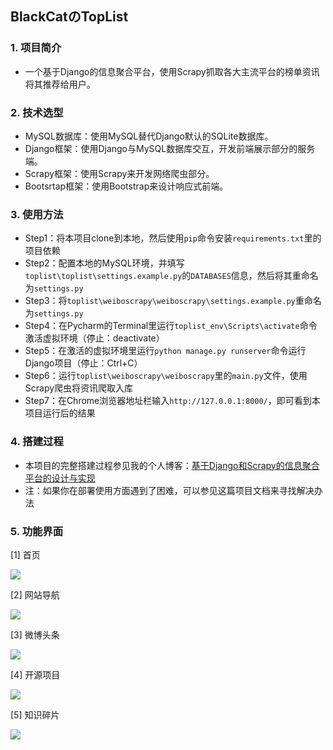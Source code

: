 ## BlackCatのTopList

### 1. 项目简介

- 一个基于Django的信息聚合平台，使用Scrapy抓取各大主流平台的榜单资讯将其推荐给用户。

### 2. 技术选型

- MySQL数据库：使用MySQL替代Django默认的SQLite数据库。
- Django框架：使用Django与MySQL数据库交互，开发前端展示部分的服务端。
- Scrapy框架：使用Scrapy来开发网络爬虫部分。
- Bootsrtap框架：使用Bootstrap来设计响应式前端。

### 3. 使用方法

- Step1：将本项目clone到本地，然后使用`pip`命令安装`requirements.txt`里的项目依赖
- Step2：配置本地的MySQL环境，并填写`toplist\toplist\settings.example.py`的`DATABASES`信息，然后将其重命名为`settings.py`
- Step3：将`toplist\weiboscrapy\weiboscrapy\settings.example.py`重命名为`settings.py`
- Step4：在Pycharm的Terminal里运行`toplist_env\Scripts\activate`命令激活虚拟环境（停止：deactivate）
- Step5：在激活的虚拟环境里运行`python manage.py runserver`命令运行Django项目（停止：Ctrl+C）
- Step6：运行`toplist\weiboscrapy\weiboscrapy`里的`main.py`文件，使用Scrapy爬虫将资讯爬取入库
- Step7：在Chrome浏览器地址栏输入`http://127.0.0.1:8000/`，即可看到本项目运行后的结果

### 4. 搭建过程

- 本项目的完整搭建过程参见我的个人博客：[基于Django和Scrapy的信息聚合平台的设计与实现](https://www.blackcat.monster/index.php/2020/05/27/%e5%9f%ba%e4%ba%8edjango%e5%92%8cscrapy%e7%9a%84%e4%bf%a1%e6%81%af%e8%81%9a%e5%90%88%e5%b9%b3%e5%8f%b0%e7%9a%84%e8%ae%be%e8%ae%a1%e4%b8%8e%e5%ae%9e%e7%8e%b0/)
- 注：如果你在部署使用方面遇到了困难，可以参见这篇项目文档来寻找解决办法

### 5. 功能界面

[1] 首页

![](https://chevereto.monster/images/2020/05/22/16da93f6f64605b8fb1349b4df9b3164.png)

[2] 网站导航

![](https://chevereto.monster/images/2020/05/22/a5eafd3327f724332a3c59737a1539ab.png)

[3] 微博头条

![](https://chevereto.monster/images/2020/05/27/9aba40eb181de91bd82b5889b6a703fa.png)

[4] 开源项目

![](https://chevereto.monster/images/2020/05/22/7c9ff8104cced93b0fc5cb49e8ce18a1.png)

[5] 知识碎片

![](https://chevereto.monster/images/2020/05/22/024a1cd5bd1bd4d11765bba9b167fca3.png)
